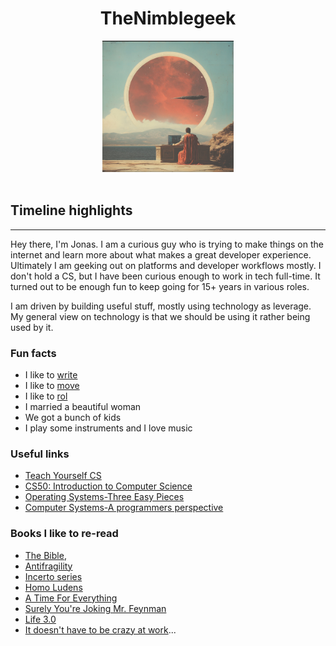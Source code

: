 
<h1 align="center">TheNimblegeek</h1>

<div align="center">
  <img src="https://github.com/nimblegeek/nimblegeek/blob/main/IMG_2787.jpg" width="210px" height="210px">
</div> <br>

## Timeline highlights
---

Hey there, I'm Jonas. I am a curious guy who is trying to make things on the internet and learn more about what makes a great developer experience. Ultimately I am geeking out on platforms and developer workflows mostly. I don't hold a CS, but I have been curious enough to work in tech full-time. It turned out to be enough fun to keep going for 15+ years in various roles. 

I am driven by building useful stuff, mostly using technology as leverage. My general view on technology is that we should be using it rather being used by it.

### Fun facts
- I like to [write](https://thenimblegeek.ck.page/)
- I like to [move](https://www.idoportal.com/culture/)
- I like to [rol](https://en.wikipedia.org/wiki/Jujutsu)
- I married a beautiful woman 
- We got a bunch of kids
- I play some instruments and I love music

### Useful links
- [Teach Yourself CS](https://teachyourselfcs.com/)
- [CS50: Introduction to Computer Science](https://pll.harvard.edu/course/cs50-introduction-computer-science)
- [Operating Systems-Three Easy Pieces](https://www.amazon.se/-/en/Remzi-H-Arpaci-Dusseau/dp/198508659X)
- [Computer Systems-A programmers perspective](https://www.amazon.com/gp/product/013409266X/ref=ppx_od_dt_b_asin_title_s01?ie=UTF8&psc=1)

### Books I like to re-read
- [The Bible](https://www.bible.com/), 
- [Antifragility](https://www.amazon.se/-/en/Nassim-Nicholas-Taleb/dp/0812979680)
- [Incerto series](https://www.amazon.com/Incerto-5-book-series/dp/B07WZK6Z9N)
- [Homo Ludens](https://www.amazon.se/-/en/Johan-Huizinga/dp/1621389995)
- [A Time For Everything](https://www.amazon.com/Time-Everything-Karl-Ove-Knausgaard/dp/098003308X)
- [Surely You're Joking Mr. Feynman](https://en.wikipedia.org/wiki/Surely_You%27re_Joking,_Mr._Feynman!)
- [Life 3.0](https://www.amazon.se/-/en/Max-Tegmark/dp/1101946598)
- [It doesn't have to be crazy at work](https://www.amazon.com/Doesnt-Have-Be-Crazy-Work/dp/0062874780)...

